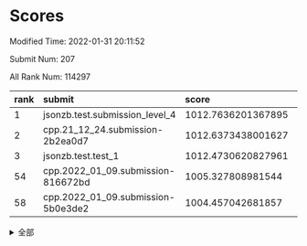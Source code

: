 # Scores

Modified Time: 2022-01-31 20:11:52

Submit Num: 207

All Rank Num: 114297

| rank |               submit               |       score        |       sigma        | pk_num |
| :--- | :--------------------------------- | :----------------- | :----------------- | :----- |
| 1    | jsonzb.test.submission_level_4     | 1012.7636201367895 | 0.8316111646749101 | 2211   |
| 2    | cpp.21_12_24.submission-2b2ea0d7   | 1012.6373438001627 | 0.824613158317788  | 2211   |
| 3    | jsonzb.test.test_1                 | 1012.4730620827961 | 0.8026209535858592 | 2208   |
| 54   | cpp.2022_01_09.submission-816672bd | 1005.327808981544  | 0.7218469337317989 | 2212   |
| 58   | cpp.2022_01_09.submission-5b0e3de2 | 1004.457042681857  | 0.7321622330950173 | 2207   |


<details>
<summary>全部</summary>

| rank |                 submit                 |       score        |       sigma        | pk_num |
| :--- | :------------------------------------- | :----------------- | :----------------- | :----- |
| 1    | jsonzb.test.submission_level_4         | 1012.7636201367895 | 0.8316111646749101 | 2211   |
| 2    | cpp.21_12_24.submission-2b2ea0d7       | 1012.6373438001627 | 0.824613158317788  | 2211   |
| 3    | jsonzb.test.test_1                     | 1012.4730620827961 | 0.8026209535858592 | 2208   |
| 4    | gobigger.level_3.submission_level_3_45 | 1012.0035136919806 | 0.7712563351043216 | 2207   |
| 5    | gobigger.level_3.submission_level_3_36 | 1011.9222881729576 | 0.7943194505535834 | 2207   |
| 6    | gobigger.level_3.submission_level_3_25 | 1011.7424914306113 | 0.8041371775561964 | 2212   |
| 7    | gobigger.level_3.submission_level_3_28 | 1011.5625830993687 | 0.7811331650858938 | 2213   |
| 8    | gobigger.level_3.submission_level_3_31 | 1011.5542463832946 | 0.7986743760128671 | 2205   |
| 9    | gobigger.level_3.submission_level_3_26 | 1011.309228015505  | 0.7842229275827625 | 2207   |
| 10   | gobigger.level_3.submission_level_3_8  | 1011.0811854573022 | 0.7899071077922415 | 2211   |
| 11   | gobigger.level_3.submission_level_3_35 | 1010.9248347341686 | 0.8071549172087386 | 2207   |
| 12   | gobigger.level_3.submission_level_3_39 | 1010.8103659554529 | 0.7663113558861164 | 2210   |
| 13   | gobigger.level_3.submission_level_3_24 | 1010.6494225755611 | 0.7613963514940383 | 2211   |
| 14   | gobigger.level_3.submission_level_3_12 | 1010.5587529546439 | 0.7678476570905645 | 2213   |
| 15   | gobigger.level_3.submission_level_3_29 | 1010.5323985101571 | 0.7785869617662005 | 2207   |
| 16   | gobigger.level_3.submission_level_3_15 | 1010.3690917774364 | 0.7494452002710938 | 2205   |
| 17   | gobigger.level_3.submission_level_3_13 | 1010.3478407529017 | 0.7598644473453471 | 2212   |
| 18   | gobigger.level_3.submission_level_3_0  | 1010.3164759778222 | 0.754015992925562  | 2210   |
| 19   | gobigger.level_3.submission_level_3_18 | 1010.3023414955219 | 0.7713612404541548 | 2206   |
| 20   | gobigger.level_3.submission_level_3_4  | 1010.2751887696561 | 0.7821369749310498 | 2214   |
| 21   | gobigger.level_3.submission_level_3_40 | 1010.2105456962126 | 0.7591250890558514 | 2208   |
| 22   | gobigger.level_3.submission_level_3_2  | 1010.1251446020459 | 0.7534717064519006 | 2210   |
| 23   | gobigger.level_3.submission_level_3_14 | 1010.050146517119  | 0.7634377843168246 | 2211   |
| 24   | gobigger.level_3.submission_level_3_49 | 1009.96715302752   | 0.7431929377659378 | 2208   |
| 25   | gobigger.level_3.submission_level_3_10 | 1009.8948632636416 | 0.7598683456323481 | 2210   |
| 26   | gobigger.level_3.submission_level_3_9  | 1009.8800147506736 | 0.7629642651983048 | 2211   |
| 27   | gobigger.level_3.submission_level_3_41 | 1009.8556886029774 | 0.7626432469083169 | 2212   |
| 28   | gobigger.level_3.submission_level_3_42 | 1009.7862989447801 | 0.7558213080439786 | 2205   |
| 29   | gobigger.level_3.submission_level_3_30 | 1009.766688084895  | 0.7728382069410321 | 2206   |
| 30   | gobigger.level_3.submission_level_3_21 | 1009.6471531895114 | 0.7509949996569661 | 2207   |
| 31   | gobigger.level_3.submission_level_3_43 | 1009.6406821185527 | 0.7600428947226108 | 2207   |
| 32   | gobigger.level_3.submission_level_3_44 | 1009.6329080346862 | 0.7246728237619916 | 2211   |
| 33   | gobigger.level_3.submission_level_3_1  | 1009.5616449407802 | 0.743587368769133  | 2209   |
| 34   | gobigger.level_3.submission_level_3_7  | 1009.5266975245405 | 0.7424869068912888 | 2209   |
| 35   | gobigger.level_3.submission_level_3_11 | 1009.4537744130071 | 0.7532173509666789 | 2206   |
| 36   | gobigger.level_3.submission_level_3_19 | 1009.3900037295057 | 0.7477959251733362 | 2210   |
| 37   | gobigger.level_3.submission_level_3_38 | 1009.3819145879228 | 0.755916383353743  | 2207   |
| 38   | gobigger.level_3.submission_level_3_6  | 1009.3669445569516 | 0.7433463660430625 | 2204   |
| 39   | gobigger.level_3.submission_level_3_33 | 1009.3111029567642 | 0.763633967713911  | 2209   |
| 40   | gobigger.level_3.submission_level_3_27 | 1009.2862570667521 | 0.735595382074133  | 2207   |
| 41   | gobigger.level_3.submission_level_3_48 | 1009.2733845160917 | 0.7382385965193117 | 2209   |
| 42   | gobigger.level_3.submission_level_3_5  | 1009.2164481041069 | 0.740838198467596  | 2208   |
| 43   | gobigger.level_3.submission_level_3_37 | 1009.1926259033294 | 0.7714354108681966 | 2209   |
| 44   | gobigger.level_3.submission_level_3_34 | 1009.1335528987508 | 0.7474929834625085 | 2208   |
| 45   | gobigger.level_3.submission_level_3_22 | 1009.1198131535821 | 0.7414266558039282 | 2209   |
| 46   | gobigger.level_3.submission_level_3_3  | 1009.0733431302078 | 0.756214964949646  | 2214   |
| 47   | gobigger.level_3.submission_level_3_47 | 1008.9942294434561 | 0.7446160136750635 | 2210   |
| 48   | gobigger.level_3.submission_level_3_16 | 1008.9037201088145 | 0.7294689624330752 | 2210   |
| 49   | gobigger.level_3.submission_level_3_20 | 1008.8267752379752 | 0.7470658384274284 | 2207   |
| 50   | gobigger.level_3.submission_level_3_32 | 1008.7688891553865 | 0.758789018643385  | 2210   |
| 51   | gobigger.level_3.submission_level_3_23 | 1008.6383675845809 | 0.7433770184088803 | 2212   |
| 52   | gobigger.level_3.submission_level_3_46 | 1008.6224427964036 | 0.7427025730194623 | 2210   |
| 53   | gobigger.level_3.submission_level_3_17 | 1008.2702876589125 | 0.7454942064594234 | 2212   |
| 54   | cpp.2022_01_09.submission-816672bd     | 1005.327808981544  | 0.7218469337317989 | 2212   |
| 55   | gobigger.level_1.submission_level_1_30 | 1005.1538348349131 | 0.7202090424073014 | 2210   |
| 56   | gobigger.level_1.submission_level_1_8  | 1004.4813535041242 | 0.7143012852418438 | 2210   |
| 57   | gobigger.level_1.submission_level_1_14 | 1004.4635045438715 | 0.7115575338068628 | 2210   |
| 58   | cpp.2022_01_09.submission-5b0e3de2     | 1004.457042681857  | 0.7321622330950173 | 2207   |
| 59   | gobigger.level_1.submission_level_1_32 | 1004.1686348129656 | 0.73312340376576   | 2208   |
| 60   | gobigger.level_1.submission_level_1_43 | 1004.0683110537758 | 0.7286569287349635 | 2212   |
| 61   | gobigger.level_1.submission_level_1_39 | 1004.0072466780438 | 0.7096000833796737 | 2211   |
| 62   | gobigger.level_1.submission_level_1_1  | 1003.9321036901995 | 0.7099220170924135 | 2206   |
| 63   | gobigger.level_1.submission_level_1_10 | 1003.9175878135474 | 0.7174277872288772 | 2202   |
| 64   | gobigger.level_1.submission_level_1_17 | 1003.9170738878936 | 0.7142003236741387 | 2211   |
| 65   | gobigger.level_1.submission_level_1_48 | 1003.8536314972557 | 0.7166988340800634 | 2210   |
| 66   | gobigger.level_1.submission_level_1_16 | 1003.8059324088365 | 0.7172222794060011 | 2206   |
| 67   | gobigger.level_1.submission_level_1_6  | 1003.5452909933304 | 0.7104930485813367 | 2214   |
| 68   | gobigger.level_1.submission_level_1_49 | 1003.5440826983805 | 0.710467380067875  | 2210   |
| 69   | gobigger.level_1.submission_level_1_26 | 1003.5205381797799 | 0.7176510016375542 | 2206   |
| 70   | gobigger.level_1.submission_level_1_0  | 1003.5128025521718 | 0.7081823020714988 | 2211   |
| 71   | gobigger.level_1.submission_level_1_37 | 1003.5012678662937 | 0.7162592857705926 | 2207   |
| 72   | gobigger.level_1.submission_level_1_45 | 1003.4802236798023 | 0.7221811275429657 | 2210   |
| 73   | gobigger.level_1.submission_level_1_5  | 1003.4734319053238 | 0.7121325008320981 | 2206   |
| 74   | gobigger.level_1.submission_level_1_31 | 1003.3683480031068 | 0.7139976111196846 | 2209   |
| 75   | gobigger.level_1.submission_level_1_25 | 1003.3337416909783 | 0.7206269781988799 | 2201   |
| 76   | gobigger.level_1.submission_level_1_34 | 1003.3223281907134 | 0.7189828621336561 | 2205   |
| 77   | gobigger.level_1.submission_level_1_44 | 1003.2519127721732 | 0.7202468843791952 | 2207   |
| 78   | gobigger.level_1.submission_level_1_22 | 1003.2360245151333 | 0.714861235854453  | 2209   |
| 79   | gobigger.level_1.submission_level_1_15 | 1003.1844144437084 | 0.7234541950562781 | 2212   |
| 80   | gobigger.level_1.submission_level_1_29 | 1003.1508207387544 | 0.7225684216420635 | 2208   |
| 81   | gobigger.level_1.submission_level_1_19 | 1003.149113569895  | 0.7111647125366051 | 2205   |
| 82   | gobigger.level_1.submission_level_1_12 | 1003.0966692377194 | 0.7191040841857528 | 2206   |
| 83   | gobigger.level_1.submission_level_1_27 | 1003.0932024037307 | 0.716631042562399  | 2211   |
| 84   | gobigger.level_1.submission_level_1_42 | 1002.9428371440299 | 0.7119289548061145 | 2209   |
| 85   | gobigger.level_1.submission_level_1_28 | 1002.9003755591935 | 0.7112595353605736 | 2208   |
| 86   | gobigger.level_1.submission_level_1_24 | 1002.8851635523768 | 0.7058786158550733 | 2211   |
| 87   | gobigger.level_1.submission_level_1_3  | 1002.8651091321915 | 0.7110212681525775 | 2211   |
| 88   | gobigger.level_1.submission_level_1_9  | 1002.8581527390561 | 0.7132581116968861 | 2207   |
| 89   | gobigger.level_1.submission_level_1_41 | 1002.8286837639815 | 0.7232864144845841 | 2210   |
| 90   | gobigger.level_1.submission_level_1_13 | 1002.8201582376594 | 0.7120796718183613 | 2209   |
| 91   | gobigger.level_1.submission_level_1_46 | 1002.7694210838657 | 0.7215265563570751 | 2208   |
| 92   | gobigger.level_1.submission_level_1_47 | 1002.7448074975283 | 0.7189679574599501 | 2210   |
| 93   | gobigger.level_1.submission_level_1_23 | 1002.6728744748681 | 0.7154967513088046 | 2211   |
| 94   | gobigger.level_1.submission_level_1_38 | 1002.6720446408617 | 0.7024255732933    | 2206   |
| 95   | gobigger.level_1.submission_level_1_4  | 1002.6049866535238 | 0.7175968563141432 | 2206   |
| 96   | gobigger.level_1.submission_level_1_2  | 1002.6025733035847 | 0.7103919712372561 | 2210   |
| 97   | gobigger.level_1.submission_level_1_21 | 1002.531975130566  | 0.7145695370036416 | 2205   |
| 98   | gobigger.level_1.submission_level_1_35 | 1002.4367557238645 | 0.7103038476119535 | 2210   |
| 99   | gobigger.level_1.submission_level_1_33 | 1002.3515374030816 | 0.7064032857027766 | 2207   |
| 100  | gobigger.level_1.submission_level_1_11 | 1002.3268268303523 | 0.6999984058362463 | 2212   |
| 101  | gobigger.level_1.submission_level_1_20 | 1002.2944999484705 | 0.7124240519711971 | 2212   |
| 102  | gobigger.level_1.submission_level_1_40 | 1002.1300235091676 | 0.7175090602261543 | 2212   |
| 103  | gobigger.level_1.submission_level_1_36 | 1001.4563718044976 | 0.7118411154336312 | 2203   |
| 104  | gobigger.level_1.submission_level_1_18 | 1001.2636992187494 | 0.696650167304061  | 2208   |
| 105  | gobigger.level_1.submission_level_1_7  | 1001.1903385087841 | 0.7132526250747117 | 2207   |
| 106  | gobigger.random.submission_random_17   | 997.3911456724913  | 0.7028848602658345 | 2215   |
| 107  | gobigger.random.submission_random_34   | 997.2698103849059  | 0.7040166014935759 | 2210   |
| 108  | gobigger.random.submission_random_1    | 997.2353744848436  | 0.7066040292916799 | 2206   |
| 109  | gobigger.random.submission_random_45   | 997.1793889487176  | 0.7034736984474909 | 2208   |
| 110  | gobigger.random.submission_random_22   | 996.9755534695449  | 0.7215049201090574 | 2210   |
| 111  | gobigger.random.submission_random_28   | 996.9612680706508  | 0.7213640506047935 | 2208   |
| 112  | gobigger.random.submission_random_23   | 996.7463003288663  | 0.705251358855193  | 2212   |
| 113  | gobigger.random.submission_random_18   | 996.7005192586934  | 0.7136820187863376 | 2207   |
| 114  | gobigger.random.submission_random_27   | 996.6186154067178  | 0.7099080590510732 | 2204   |
| 115  | gobigger.random.submission_random_35   | 996.5371548137788  | 0.7087264340563773 | 2209   |
| 116  | gobigger.random.submission_random_5    | 996.464530781238   | 0.7141229123477644 | 2209   |
| 117  | gobigger.random.submission_random_19   | 996.4240030392621  | 0.7036233520269062 | 2215   |
| 118  | gobigger.random.submission_random_11   | 996.4204781516347  | 0.7054774764911954 | 2206   |
| 119  | gobigger.random.submission_random_20   | 996.3422093619379  | 0.707490535012865  | 2212   |
| 120  | gobigger.random.submission_random_21   | 996.3356870813286  | 0.7034729864198797 | 2209   |
| 121  | gobigger.random.submission_random_3    | 996.2925769343315  | 0.7023805432920075 | 2211   |
| 122  | gobigger.random.submission_random_16   | 996.2740642745947  | 0.7100425971177117 | 2214   |
| 123  | gobigger.random.submission_random_38   | 996.2513620231675  | 0.7171005263548502 | 2208   |
| 124  | gobigger.random.submission_random_49   | 996.2172747872654  | 0.708154950887362  | 2209   |
| 125  | gobigger.random.submission_random_24   | 996.1964413636758  | 0.6952189397947085 | 2212   |
| 126  | gobigger.random.submission_random_36   | 996.0684574061687  | 0.716265198952772  | 2204   |
| 127  | gobigger.random.submission_random_6    | 996.0444791535002  | 0.713587202328568  | 2209   |
| 128  | gobigger.random.submission_random_30   | 996.0440940891546  | 0.7158773871214997 | 2212   |
| 129  | gobigger.random.submission_random_47   | 995.9995774523368  | 0.7238973374387178 | 2208   |
| 130  | gobigger.random.submission_random_7    | 995.9586610777834  | 0.7174264168744452 | 2208   |
| 131  | gobigger.random.submission_random_8    | 995.8731929984222  | 0.7047856025221187 | 2208   |
| 132  | gobigger.random.submission_random_32   | 995.8251089659716  | 0.7092067392709744 | 2207   |
| 133  | gobigger.random.submission_random_26   | 995.8025466641412  | 0.7019730580736141 | 2212   |
| 134  | gobigger.random.submission_random_37   | 995.7502960527547  | 0.7327314382499446 | 2209   |
| 135  | gobigger.random.submission_random_48   | 995.7184171060875  | 0.7132739593200204 | 2212   |
| 136  | gobigger.random.submission_random_0    | 995.6459612028767  | 0.7095654843989283 | 2206   |
| 137  | gobigger.random.submission_random_43   | 995.6406132685107  | 0.714163038730613  | 2208   |
| 138  | gobigger.random.submission_random_33   | 995.6361363566235  | 0.7094356292802578 | 2205   |
| 139  | gobigger.random.submission_random_46   | 995.6143151442039  | 0.702222987268355  | 2211   |
| 140  | gobigger.random.submission_random_25   | 995.526955255592   | 0.7150967322107439 | 2207   |
| 141  | gobigger.random.submission_random_42   | 995.4320671733916  | 0.7103934233396267 | 2209   |
| 142  | gobigger.random.submission_random_40   | 995.4220979286863  | 0.7078233905428499 | 2206   |
| 143  | gobigger.random.submission_random_44   | 995.3996840736276  | 0.7122108866968117 | 2206   |
| 144  | gobigger.random.submission_random_2    | 995.3759854187169  | 0.7128716332509729 | 2205   |
| 145  | gobigger.random.submission_random_39   | 995.3493375664668  | 0.7169221022868444 | 2212   |
| 146  | gobigger.random.submission_random_15   | 995.3253222051911  | 0.6941270376264373 | 2206   |
| 147  | gobigger.random.submission_random_31   | 995.3014294256266  | 0.7240441185100197 | 2210   |
| 148  | gobigger.random.submission_random_29   | 995.175332134149   | 0.7057518282218209 | 2208   |
| 149  | gobigger.random.submission_random_14   | 995.1062578157187  | 0.7076127975032315 | 2210   |
| 150  | gobigger.random.submission_random_41   | 995.0662564280615  | 0.7026918984588889 | 2208   |
| 151  | gobigger.random.submission_random_9    | 994.9538817745025  | 0.7044149265093831 | 2207   |
| 152  | gobigger.random.submission_random_12   | 994.9217312094038  | 0.7180386959237911 | 2211   |
| 153  | gobigger.level_2.submission_level_2_26 | 994.9213627995866  | 0.7242524049895757 | 2207   |
| 154  | gobigger.random.submission_random_10   | 994.8328526588261  | 0.7088977639795785 | 2211   |
| 155  | gobigger.random.submission_random_13   | 994.6365875114216  | 0.7087402527776796 | 2208   |
| 156  | gobigger.random.submission_random_4    | 994.4605546318942  | 0.7252858338497314 | 2204   |
| 157  | gobigger.level_2.submission_level_2_23 | 994.2981641829238  | 0.7224039892067983 | 2206   |
| 158  | gobigger.level_2.submission_level_2_8  | 994.2199929349026  | 0.7262641504856971 | 2210   |
| 159  | gobigger.level_2.submission_level_2_34 | 993.5134656185874  | 0.7193210420511349 | 2209   |
| 160  | gobigger.level_2.submission_level_2_36 | 993.2150266767384  | 0.7357700300833302 | 2206   |
| 161  | gobigger.level_2.submission_level_2_27 | 993.2134111565101  | 0.7437854925778937 | 2210   |
| 162  | gobigger.level_2.submission_level_2_11 | 993.060927203633   | 0.7351920421809033 | 2214   |
| 163  | gobigger.level_2.submission_level_2_48 | 992.8828918416239  | 0.7339823091815236 | 2207   |
| 164  | gobigger.level_2.submission_level_2_2  | 992.8424620189095  | 0.7440089509424692 | 2209   |
| 165  | gobigger.level_2.submission_level_2_47 | 992.7815733276332  | 0.7423235004022005 | 2210   |
| 166  | gobigger.level_2.submission_level_2_9  | 992.7343203830931  | 0.735200904030703  | 2206   |
| 167  | gobigger.level_2.submission_level_2_37 | 992.6942836010588  | 0.7601557274100803 | 2209   |
| 168  | gobigger.level_2.submission_level_2_44 | 992.6898418195982  | 0.7362934228056577 | 2213   |
| 169  | gobigger.level_2.submission_level_2_38 | 992.6789216374101  | 0.7325705563509913 | 2208   |
| 170  | gobigger.level_2.submission_level_2_25 | 992.655824014577   | 0.7327257786884852 | 2205   |
| 171  | gobigger.level_2.submission_level_2_40 | 992.6548837419143  | 0.7450591603798616 | 2207   |
| 172  | gobigger.level_2.submission_level_2_5  | 992.5053833483795  | 0.7264555828430972 | 2208   |
| 173  | gobigger.level_2.submission_level_2_21 | 992.458845118604   | 0.7448167496872437 | 2203   |
| 174  | gobigger.level_2.submission_level_2_13 | 992.4543686800605  | 0.7177975895192218 | 2214   |
| 175  | gobigger.level_2.submission_level_2_6  | 992.430785246969   | 0.7382132471190777 | 2213   |
| 176  | gobigger.level_2.submission_level_2_30 | 992.4146147860374  | 0.7435133148188002 | 2204   |
| 177  | gobigger.level_2.submission_level_2_15 | 992.3900489493512  | 0.7346024504880067 | 2206   |
| 178  | gobigger.level_2.submission_level_2_12 | 992.3707236524178  | 0.7338254628025606 | 2211   |
| 179  | gobigger.level_2.submission_level_2_33 | 992.3646977181296  | 0.7452490152402736 | 2210   |
| 180  | gobigger.level_2.submission_level_2_17 | 992.3474624623262  | 0.7441819290173998 | 2207   |
| 181  | gobigger.level_2.submission_level_2_41 | 992.2121774177076  | 0.7433515661099984 | 2212   |
| 182  | gobigger.level_2.submission_level_2_31 | 992.1546356080313  | 0.7343069837541673 | 2207   |
| 183  | gobigger.level_2.submission_level_2_45 | 992.1248512421685  | 0.7467540204875724 | 2211   |
| 184  | gobigger.level_2.submission_level_2_14 | 992.0746618218038  | 0.7474715435880198 | 2207   |
| 185  | gobigger.level_2.submission_level_2_22 | 991.966528828784   | 0.7494217054043537 | 2205   |
| 186  | gobigger.level_2.submission_level_2_35 | 991.8632297960819  | 0.7389675724981193 | 2204   |
| 187  | gobigger.level_2.submission_level_2_49 | 991.8169451977826  | 0.7381588411402062 | 2212   |
| 188  | gobigger.level_2.submission_level_2_1  | 991.7416316303481  | 0.7492689425600464 | 2208   |
| 189  | gobigger.level_2.submission_level_2_29 | 991.7310424758863  | 0.7686247845371023 | 2206   |
| 190  | gobigger.level_2.submission_level_2_16 | 991.5820787725839  | 0.7369310284721041 | 2206   |
| 191  | gobigger.level_2.submission_level_2_24 | 991.5460295490927  | 0.7328092774036028 | 2208   |
| 192  | gobigger.level_2.submission_level_2_18 | 991.4959082105592  | 0.7752576014296009 | 2208   |
| 193  | gobigger.level_2.submission_level_2_28 | 991.4828567397883  | 0.744198540862141  | 2214   |
| 194  | gobigger.level_2.submission_level_2_46 | 991.4409667419616  | 0.7329336213287712 | 2208   |
| 195  | gobigger.level_2.submission_level_2_0  | 991.3263454736071  | 0.7462377335984212 | 2205   |
| 196  | gobigger.level_2.submission_level_2_32 | 991.3071218467852  | 0.7573341941883426 | 2211   |
| 197  | gobigger.level_2.submission_level_2_4  | 991.0248320473745  | 0.7576758312461792 | 2209   |
| 198  | gobigger.level_2.submission_level_2_39 | 990.9051728812543  | 0.7530557440120748 | 2214   |
| 199  | gobigger.level_2.submission_level_2_19 | 990.8575400186794  | 0.7493091262767172 | 2206   |
| 200  | gobigger.level_2.submission_level_2_3  | 990.6423831746768  | 0.7603116693988187 | 2210   |
| 201  | gobigger.level_2.submission_level_2_43 | 990.4445254259771  | 0.7494463438233566 | 2207   |
| 202  | gobigger.level_2.submission_level_2_10 | 990.3119447116412  | 0.7479712252397573 | 2202   |
| 203  | gobigger.level_2.submission_level_2_42 | 990.0512469032168  | 0.7813888564916529 | 2209   |
| 204  | gobigger.level_2.submission_level_2_20 | 989.8188235354044  | 0.7812719025251004 | 2207   |
| 205  | gobigger.level_2.submission_level_2_7  | 989.7221752838849  | 0.7691006013982096 | 2207   |
| 206  | gobigger.none.submission_none_1        | 978.6884936442467  | 1.167199401965306  | 2206   |
| 207  | gobigger.none.submission_none_0        | 976.9491695133217  | 1.3055852899357265 | 2203   |

</details>